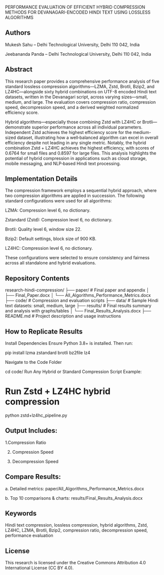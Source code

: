 PERFORMANCE EVALUATION OF EFFICIENT HYBRID COMPRESSION METHODS FOR DEVANAGARI-ENCODED HINDI TEXT USING LOSSLESS ALGORITHMS
## Authors
Mukesh Sahu – Delhi Technological University, Delhi 110 042, India

Jeebananda Panda – Delhi Technological University, Delhi 110 042, India

## Abstract
This research paper provides a comprehensive performance analysis of five standard lossless compression algorithms—LZMA, Zstd, Brotli, Bzip2, and LZ4HC—alongside sixty hybrid combinations on UTF-8 encoded Hindi text datasets, written in the Devanagari script, across varying sizes—small, medium, and large. The evaluation covers compression ratio, compression speed, decompression speed, and a derived weighted normalized efficiency score.

Hybrid algorithms—especially those combining Zstd with LZ4HC or Brotli—demonstrate superior performance across all individual parameters. Independent Zstd achieves the highest efficiency score for the medium-sized dataset, illustrating how a well‑balanced algorithm can excel in overall efficiency despite not leading in any single metric. Notably, the hybrid combination Zstd + LZ4HC achieves the highest efficiency, with scores of 0.6764 for small files and 0.8597 for large files. This analysis highlights the potential of hybrid compression in applications such as cloud storage, mobile messaging, and NLP‑based Hindi text processing.

## Implementation Details
The compression framework employs a sequential hybrid approach, where two compression algorithms are applied in succession. The following standard configurations were used for all algorithms:

LZMA: Compression level 6, no dictionary.

Zstandard (Zstd): Compression level 6, no dictionary.

Brotli: Quality level 6, window size 22.

Bzip2: Default settings, block size of 900 KB.

LZ4HC: Compression level 6, no dictionary.

These configurations were selected to ensure consistency and fairness across all standalone and hybrid evaluations.

## Repository Contents
research-hindi-compression/
├── paper/                # Final paper and appendix
│   ├── Final_Paper.docx
│   └── All_Algorithms_Performance_Metrics.docx
├── code/                 # Compression and evaluation scripts
├── data/                 # Sample Hindi text datasets: small, medium, large
├── results/              # Final results summary and analysis with graphs/tables
│   └── Final_Results_Analysis.docx
├── README.md             # Project description and usage instructions

## How to Replicate Results
Install Dependencies
Ensure Python 3.8+ is installed. Then run:

pip install lzma zstandard brotli bz2file lz4

Navigate to the Code Folder

cd code/
Run Any Hybrid or Standard Compression Script
Example:
# Run Zstd + LZ4HC hybrid compression
python zstd+lz4hc_pipeline.py


## Output Includes:

1.Compression Ratio

2. Compression Speed

3. Decompression Speed


## Compare Results:

a. Detailed metrics: paper/All_Algorithms_Performance_Metrics.docx

b. Top 10 comparisons & charts: results/Final_Results_Analysis.docx

##  Keywords
Hindi text compression, lossless compression, hybrid algorithms, Zstd, LZ4HC, LZMA, Brotli, Bzip2, compression ratio, decompression speed, performance evaluation

## License
This research is licensed under the Creative Commons Attribution 4.0 International License (CC BY 4.0).
